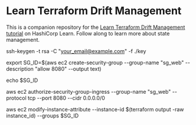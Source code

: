 # Learn Terraform Drift Management

This is a companion repository for the [Learn Terraform Drift Management tutorial](https://learn.hashicorp.com/tutorials/terraform/resource-drift) on HashiCorp Learn. Follow along to learn more about state management.



ssh-keygen -t rsa -C "your_email@example.com" -f ./key



 export SG_ID=$(aws ec2 create-security-group --group-name "sg_web" --description "allow 8080" --output text)


 echo $SG_ID


 aws ec2 authorize-security-group-ingress --group-name "sg_web" --protocol tcp --port 8080 --cidr 0.0.0.0/0

 aws ec2 modify-instance-attribute --instance-id $(terraform output -raw instance_id) --groups $SG_ID